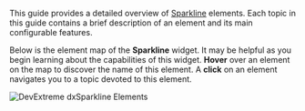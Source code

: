 This guide provides a detailed overview of [Sparkline](/api-reference/20%20Data%20Visualization%20Widgets/dxSparkline '/Documentation/ApiReference/Data_Visualization_Widgets/dxSparkline/') elements. Each topic in this guide contains a brief description of an element and its main configurable features.

Below is the element map of the **Sparkline** widget. It may be helpful as you begin learning about the capabilities of this widget. **Hover** over an element on the map to discover the name of this element. A **click** on an element navigates you to a topic devoted to this element.

<p><img style="margin:0px auto;display:block" src="/Content/images/doc/17_1/ChartJS/SparklineElementMap.png" alt="DevExtreme dxSparkline Elements" usemap="#sparklineElements" /></p>

<map name="sparklineElements">
	<area shape="rect" title="Tooltip" coords="65,12,166,114" href="/Documentation/17_1/Guide/Widgets/Sparkline/Visual_Elements/#Tooltip" />
	<area shape="circle" title="Series Point" coords="20,134,3" href="/Documentation/17_1/Guide/Widgets/Sparkline/Visual_Elements/#Series_Points" />
	<area shape="circle" title="Series Point" coords="55,109,4" href="/Documentation/17_1/Guide/Widgets/Sparkline/Visual_Elements/#Series_Points" />
	<area shape="circle" title="Series Point" coords="158,143,3" href="/Documentation/17_1/Guide/Widgets/Sparkline/Visual_Elements/#Series_Points" />
	<area shape="circle" title="Series Point" coords="211,135,5" href="/Documentation/17_1/Guide/Widgets/Sparkline/Visual_Elements/#Series_Points" />
	<area shape="rect" title="Series" coords="24,113,206,139" href="/Documentation/17_1/Guide/Widgets/Sparkline/Visual_Elements/#Series" />
</map>